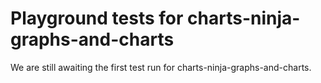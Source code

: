 # Playground tests for charts-ninja-graphs-and-charts
We are still awaiting the first test run for charts-ninja-graphs-and-charts.
